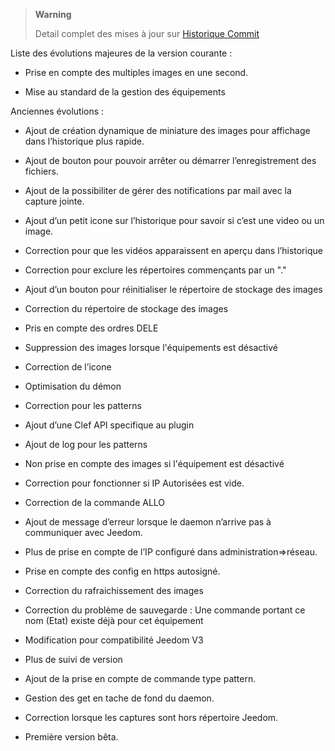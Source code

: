 > **Warning**
>
> Detail complet des mises à jour sur [Historique
> Commit](https://github.com/Jeedom-Plugins-Extra/plugin-Ftpd/commits/master)

Liste des évolutions majeures de la version courante :

-   Prise en compte des multiples images en une second.

-   Mise au standard de la gestion des équipements

Anciennes évolutions :

-   Ajout de création dynamique de miniature des images pour affichage
    dans l’historique plus rapide.

-   Ajout de bouton pour pouvoir arrêter ou démarrer l’enregistrement
    des fichiers.

-   Ajout de la possibiliter de gérer des notifications par mail avec la
    capture jointe.

-   Ajout d’un petit icone sur l’historique pour savoir si c’est une
    video ou un image.

-   Correction pour que les vidéos apparaissent en aperçu dans
    l’historique

-   Correction pour exclure les répertoires commençants par un "."

-   Ajout d’un bouton pour réinitialiser le répertoire de stockage des
    images

-   Correction du répertoire de stockage des images

-   Pris en compte des ordres DELE

-   Suppression des images lorsque l'équipements est désactivé

-   Correction de l’icone

-   Optimisation du démon

-   Correction pour les patterns

-   Ajout d’une Clef API specifique au plugin

-   Ajout de log pour les patterns

-   Non prise en compte des images si l'équipement est désactivé

-   Correction pour fonctionner si IP Autorisées est vide.

-   Correction de la commande ALLO

-   Ajout de message d’erreur lorsque le daemon n’arrive pas à
    communiquer avec Jeedom.

-   Plus de prise en compte de l’IP configuré
    dans administration⇒réseau.

-   Prise en compte des config en https autosigné.

-   Correction du rafraichissement des images

-   Correction du problème de sauvegarde : Une commande portant ce
    nom (Etat) existe déjà pour cet équipement

-   Modification pour compatibilité Jeedom V3

-   Plus de suivi de version

-   Ajout de la prise en compte de commande type pattern.

-   Gestion des get en tache de fond du daemon.

-   Correction lorsque les captures sont hors répertoire Jeedom.

-   Première version bêta.
